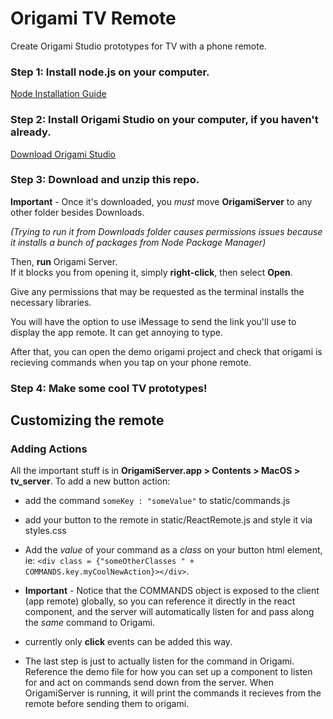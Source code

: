 # Origami TV Remote
Create Origami Studio prototypes for TV with a phone remote.

### Step 1: Install node.js on your computer.
[Node Installation Guide](https://www.taniarascia.com/how-to-install-and-use-node-js-and-npm-mac-and-windows/)

### Step 2: Install Origami Studio on your computer, if you haven't already.
[Download Origami Studio](https://fb.me/getorigamistudio)

### Step 3: Download and unzip this repo.
**Important** - Once it's downloaded, you _must_ move **OrigamiServer** to any other folder besides Downloads. 

_(Trying to run it from Downloads folder causes permissions issues because it installs a bunch of packages from Node Package Manager)_
 
Then, **run** Origami Server.  
If it blocks you from opening it, simply **right-click**, then select **Open**.

Give any permissions that may be requested as the terminal installs the necessary libraries.

You will have the option to use iMessage to send the link you'll use to display the app remote.  It can get annoying to type.


After that, you can open the demo origami project and check that origami is recieving commands when you tap on your phone remote. 

### Step 4: Make some cool TV prototypes!



## Customizing the remote

### Adding Actions
All the important stuff is in __OrigamiServer.app > Contents > MacOS > tv_server__.
To add a new button action:

* add the command ```someKey : "someValue"``` to static/commands.js

* add your button to the remote in static/ReactRemote.js and style it via styles.css

+ Add the _value_ of your command as a _class_ on your button html element, ie:
```<div class = {"someOtherClasses " +  COMMANDS.key.myCoolNewAction}></div>```.  

+ **Important** - Notice that the COMMANDS object is exposed to the client (app remote) globally, so you can reference it directly in the react component, and the server will automatically listen for and pass along the _same_ command to Origami.

+ currently only **click** events can be added this way.

+ The last step is just to actually listen for the command in Origami.  Reference the demo file for how you can set up a component to listen for and act on commands send down from the server.  When OrigamiServer is running, it will print the commands it recieves from the remote before sending them to origami.
